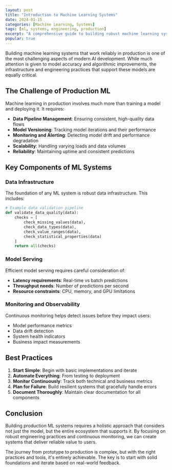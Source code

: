 ```yaml
---
layout: post
title: "Introduction to Machine Learning Systems"
date: 2024-01-15
categories: [Machine Learning, Systems]
tags: [ml, systems, engineering, production]
excerpt: "A comprehensive guide to building robust machine learning systems that scale in production environments."
popular: true
---
```


Building machine learning systems that work reliably in production is one of the most challenging aspects of modern AI development. While much attention is given to model accuracy and algorithmic improvements, the infrastructure and engineering practices that support these models are equally critical.

## The Challenge of Production ML

Machine learning in production involves much more than training a model and deploying it. It requires:

- **Data Pipeline Management**: Ensuring consistent, high-quality data flows
- **Model Versioning**: Tracking model iterations and their performance
- **Monitoring and Alerting**: Detecting model drift and performance degradation
- **Scalability**: Handling varying loads and data volumes
- **Reliability**: Maintaining uptime and consistent predictions

## Key Components of ML Systems

### Data Infrastructure

The foundation of any ML system is robust data infrastructure. This includes:

```python
# Example data validation pipeline
def validate_data_quality(data):
    checks = [
        check_missing_values(data),
        check_data_types(data),
        check_value_ranges(data),
        check_statistical_properties(data)
    ]
    return all(checks)
```

### Model Serving

Efficient model serving requires careful consideration of:

- **Latency requirements**: Real-time vs batch predictions
- **Throughput needs**: Number of predictions per second
- **Resource constraints**: CPU, memory, and GPU limitations

### Monitoring and Observability

Continuous monitoring helps detect issues before they impact users:

- Model performance metrics
- Data drift detection
- System health indicators
- Business impact measurements

## Best Practices

1. **Start Simple**: Begin with basic implementations and iterate
2. **Automate Everything**: From testing to deployment
3. **Monitor Continuously**: Track both technical and business metrics
4. **Plan for Failure**: Build resilient systems that gracefully handle errors
5. **Document Thoroughly**: Maintain clear documentation for all components

## Conclusion

Building production ML systems requires a holistic approach that considers not just the model, but the entire ecosystem that supports it. By focusing on robust engineering practices and continuous monitoring, we can create systems that deliver reliable value to users.

The journey from prototype to production is complex, but with the right practices and tools, it's entirely achievable. The key is to start with solid foundations and iterate based on real-world feedback.
